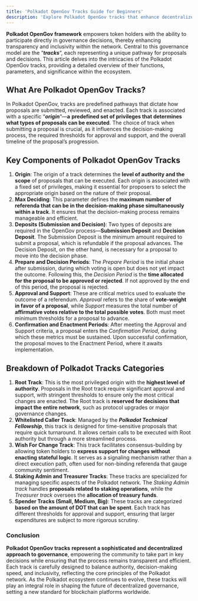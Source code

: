 ```yaml
---
title: 'Polkadot OpenGov Tracks Guide for Beginners'
description: 'Explore Polkadot OpenGov tracks that enhance decentralized governance through efficient and transparent decision-making pathways.'
---
```

**Polkadot OpenGov framework** empowers token holders with the ability to participate directly in governance decisions, thereby enhancing transparency and inclusivity within the network. Central to this governance model are the “***tracks***“, each representing a unique pathway for proposals and decisions. This article delves into the intricacies of the Polkadot OpenGov tracks, providing a detailed overview of their functions, parameters, and significance within the ecosystem.

What Are Polkadot OpenGov Tracks?
---------------------------------

In Polkadot OpenGov, tracks are predefined pathways that dictate how proposals are submitted, reviewed, and enacted. Each track is associated with a specific “***origin***“—**a** **predefined set of privileges that determines what types of proposals can be executed**. The choice of track when submitting a proposal is crucial, as it influences the decision-making process, the required thresholds for approval and support, and the overall timeline of the proposal’s progression.

Key Components of Polkadot OpenGov Tracks
-----------------------------------------
1. **Origin**: The origin of a track determines the **level of authority and the scope** of proposals that can be executed. Each origin is associated with a fixed set of privileges, making it essential for proposers to select the appropriate origin based on the nature of their proposal.
2. **Max Deciding**: This parameter defines the **maximum number of referenda that can be in the decision-making phase simultaneously within a track**. It ensures that the decision-making process remains manageable and efficient.
3. **Deposits (Submission and Decision)**: Two types of deposits are required in the OpenGov process—**Submission Deposit** and **Decision Deposit**. The Submission Deposit is the minimum amount required to submit a proposal, which is refundable if the proposal advances. The Decision Deposit, on the other hand, is necessary for a proposal to move into the decision phase.
4. **Prepare and Decision Periods**: The *Prepare Period* is the initial phase after submission, during which voting is open but does not yet impact the outcome. Following this, the *Decision Period* is the **time allocated for the proposal to be approved or rejected**. If not approved by the end of this period, the proposal is rejected.
5. **Approval and Support**: These are critical metrics used to evaluate the outcome of a referendum. *Approval* refers to the share of **vote-weight in favor of a proposal**, while *Support* measures the total number of **affirmative votes relative to the total possible votes**. Both must meet minimum thresholds for a proposal to advance.
6. **Confirmation and Enactment Periods**: After meeting the Approval and Support criteria, a proposal enters the *Confirmation Period*, during which these metrics must be sustained. Upon successful confirmation, the proposal moves to the Enactment Period, where it awaits implementation.

Breakdown of Polkadot Tracks Categories
---------------------------------------

1. **Root Track**: This is the most privileged origin with the **highest level of authority**. Proposals in the Root track require significant approval and support, with stringent thresholds to ensure only the most critical changes are enacted. The Root track is **reserved for decisions that impact the entire network**, such as protocol upgrades or major governance changes.
2. **Whitelisted Caller Track**: Managed by the ***Polkadot Technical Fellowship***, this track is designed for time-sensitive proposals that require quick turnaround. It allows certain calls to be executed with Root authority but through a more streamlined process.
3. **Wish For Change Track**: This track facilitates consensus-building by allowing token holders to **express support for changes without enacting stateful logic**. It serves as a signaling mechanism rather than a direct execution path, often used for non-binding referenda that gauge community sentiment.
4. **Staking Admin and Treasurer Tracks**: These tracks are specialized for managing specific aspects of the Polkadot network. The *Staking Admin track* handles **proposals related to staking operations**, while the *Treasurer track* oversees the **allocation of treasury funds**.
5. **Spender Tracks (Small, Medium, Big)**: These tracks are categorized **based on the amount of DOT that can be spent**. Each track has different thresholds for approval and support, ensuring that larger expenditures are subject to more rigorous scrutiny.

### Conclusion

**Polkadot OpenGov tracks** **represent a sophisticated and decentralized approach to governance**, empowering the community to take part in key decisions while ensuring that the process remains transparent and efficient. Each track is carefully designed to balance authority, decision-making speed, and inclusivity, reflecting the core principles of the Polkadot network. As the Polkadot ecosystem continues to evolve, these tracks will play an integral role in shaping the future of decentralized governance, setting a new standard for blockchain platforms worldwide.